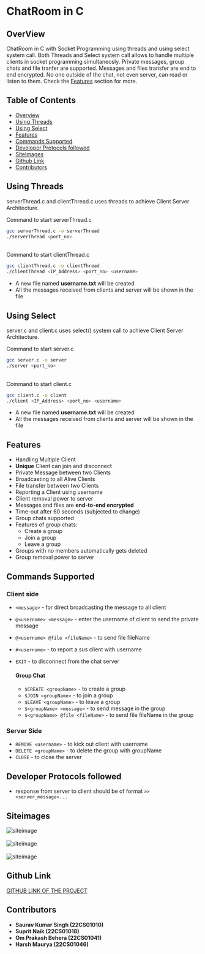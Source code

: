 # ChatRoom in C

## OverView
ChatRoom in C with Socket Programming using threads and using select system call. Both Threads and Select system call allows to handle multiple clients in socket programming simultaneosly. Private messages, group chats and file tranfer are supported. Messages and files transfer are end to end encrypted. No one outside of the chat, not even server, can read or listen to them. Check the [Features](#features) section for more.


## Table of Contents
- [Overview](#overview)
- [Using Threads](#using-threads)
- [Using Select](#using-select)
- [Features](#features)
- [Commands Supported](#commands-supported)
- [Developer Protocols followed](#developer-protocols-followed)
- [SiteImages](#siteimages)
- [Github Link](#github-link)
- [Contributors](#contributors)
  

## Using Threads
serverThread.c and clientThread.c uses threads to achieve Client Server Architecture.

Command to start serverThread.c

  ```bash
  gcc serverThread.c -o serverThread
  ./serverThread <port_no>
  ```
<br>
Command to start clientThread.c

  ```bash
  gcc clientThread.c -o clientThread
  ./clientThread <IP_Address> <port_no> <username>
  ```
 - A new file named **username.txt** will be created
 - All the messages received from clients and server will be shown in the file  

## Using Select
server.c and client.c uses select() system call to achieve Client Server Architecture.

Command to start server.c

  ```bash
  gcc server.c -o server
  ./server <port_no>
  ```
<br>
Command to start client.c

  ```bash
  gcc client.c -o client
  ./client <IP_Address> <port_no> <username>
  ```
 - A new file named **username.txt** will be created
 - All the messages received from clients and server will be shown in the file  

## Features
- Handling Multiple Client
- **Unique** Client can join and disconnect
- Private Message between two Clients
- Broadcasting to all Alive Clients
- File transfer between two Clients
- Reporting a Client using username
- Client removal power to server
- Messages and files are **end-to-end encrypted**
- Time-out after 60 seconds (subjected to change)
- Group chats supported
- Features of group chats:
  - Create a group
  - Join a group
  - Leave a group
- Groups with no members automatically gets deleted
- Group removal power to server
 
## Commands Supported 
### Client side
- `<message>` - for direct broadcasting the message to all client
- `@<username> <message>` - enter the username of client to send the private message
- `@<username> @file <fileName>` - to send file fileName
- `#<username>` - to report a sus client with username
- `EXIT` - to disconnect from the chat server

  #### Group Chat
    - `$CREATE <groupName>` - to create a group
    - `$JOIN <groupName>` - to join a group
    - `$LEAVE <groupName>` - to leave a group
    - `$<groupName> <message>` - to send message in the group
    - `$<groupName> @file <fileName>` - to send file fileName in the group


### Server Side
- `REMOVE <username>` - to kick out client with username
- `DELETE <groupName>` - to delete the group with groupName 
- `CLOSE` - to close the server

## Developer Protocols followed
- response from server to client should be of format `>> <server_message>...`

## Siteimages
![siteimage](Gallery/Screenshot%20(10).png)<br><br>
![siteimage](Gallery/Screenshot%20from%202025-02-15%2017-00-32.png)<br><br>
![siteimage](Gallery/Screenshot%20from%202025-02-15%2017-02-20.png)<br>

## Github Link
[GITHUB LINK OF THE PROJECT]([https://github.com/sauravatgithub-web/ChatRoom])

## Contributors
- **Saurav Kumar Singh (22CS01010)**
- **Suprit Naik (22CS01018)**
- **Om Prakash Behera (22CS01041)**
- **Harsh Maurya (22CS01046)**
